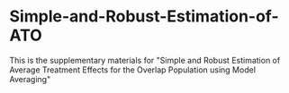 # Simple-and-Robust-Estimation-of-ATO
This is the supplementary materials for "Simple and Robust Estimation of Average Treatment Effects for the Overlap Population using Model Averaging"
